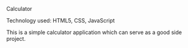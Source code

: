 Calculator 

Technology used: HTML5, CSS, JavaScript

This is a simple calculator application which can serve as a good side project. 

